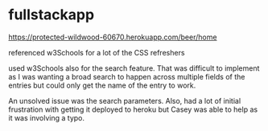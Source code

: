 # fullstackapp

https://protected-wildwood-60670.herokuapp.com/beer/home

referenced w3Schools for a lot of the CSS refreshers

used w3Schools also for the search feature. That was difficult to implement as I was wanting a broad search to happen across multiple fields of the entries but could only get the name of the entry to work.

An unsolved issue was the search parameters. Also, had a lot of initial frustration with getting it deployed to heroku but Casey was able to help as it was involving a typo.
